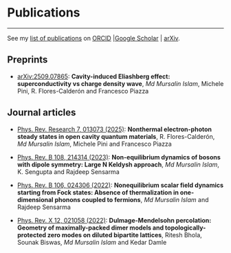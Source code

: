 # Publications
---
See my [list of publications](https://miphysics.github.io/publications) on <a href="https://orcid.org/0000-0002-0992-5531" target="_blank" rel="noopener noreferrer">ORCID</a> \|<a href="https://scholar.google.com.au/citations?hl=en&user=K5gZKkQAAAAJ" target="_blank" rel="noopener noreferrer">Google Scholar</a> \| <a href="https://arxiv.org/a/islam_m_4.html" target="_blank" rel="noopener noreferrer">arXiv</a>.

## Preprints
- <a href="https://arxiv.org/abs/2509.07865" target="_blank" rel="noopener noreferrer">arXiv:2509.07865</a>: **Cavity-induced Eliashberg effect: superconductivity vs charge density wave**, _Md Mursalin Islam_, Michele Pini, R. Flores-Calderón and Francesco Piazza

## Journal articles
- <a href="https://journals.aps.org/prresearch/abstract/10.1103/PhysRevResearch.7.013073" target="_blank" rel="noopener noreferrer">Phys. Rev. Research 7, 013073 (2025)</a>: **Nonthermal electron-photon steady states in open cavity quantum materials**, R. Flores-Calderón, _Md Mursalin Islam_, Michele Pini and Francesco Piazza
  
- <a href="https://journals.aps.org/prb/abstract/10.1103/PhysRevB.108.214314" target="_blank" rel="noopener noreferrer">Phys. Rev. B 108, 214314 (2023)</a>: **Non-equilibrium dynamics of bosons with dipole symmetry: Large N Keldysh approach**, _Md Mursalin Islam_, K. Sengupta and Rajdeep Sensarma

- <a href="https://journals.aps.org/prb/abstract/10.1103/PhysRevB.106.024306" target="_blank" rel="noopener noreferrer">Phys. Rev. B 106, 024306 (2022)</a>: **Nonequilibrium scalar field dynamics starting from Fock states: Absence of thermalization in one-dimensional phonons coupled to fermions**, _Md Mursalin Islam_ and Rajdeep Sensarma

- <a href="https://journals.aps.org/prx/abstract/10.1103/PhysRevX.12.021058" target="_blank" rel="noopener noreferrer">Phys. Rev. X 12, 021058 (2022)</a>: **Dulmage-Mendelsohn percolation: Geometry of maximally-packed dimer models and topologically-protected zero modes on diluted bipartite lattices**, Ritesh Bhola, Sounak Biswas, _Md Mursalin Islam_ and Kedar Damle

